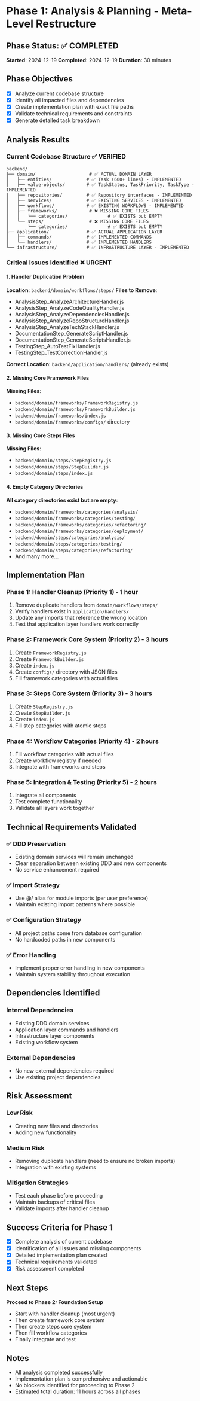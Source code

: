 # Phase 1: Analysis & Planning - Meta-Level Restructure

## Phase Status: ✅ COMPLETED
**Started**: 2024-12-19
**Completed**: 2024-12-19
**Duration**: 30 minutes

## Phase Objectives
- [x] Analyze current codebase structure
- [x] Identify all impacted files and dependencies
- [x] Create implementation plan with exact file paths
- [x] Validate technical requirements and constraints
- [x] Generate detailed task breakdown

## Analysis Results

### Current Codebase Structure ✅ VERIFIED
```
backend/
├── domain/                    # ✅ ACTUAL DOMAIN LAYER
│   ├── entities/             # ✅ Task (600+ lines) - IMPLEMENTED
│   ├── value-objects/        # ✅ TaskStatus, TaskPriority, TaskType - IMPLEMENTED
│   ├── repositories/         # ✅ Repository interfaces - IMPLEMENTED
│   ├── services/             # ✅ EXISTING SERVICES - IMPLEMENTED
│   ├── workflows/            # ✅ EXISTING WORKFLOWS - IMPLEMENTED
│   ├── frameworks/            # ❌ MISSING CORE FILES
│   │   └── categories/               # ✅ EXISTS but EMPTY
│   └── steps/                 # ❌ MISSING CORE FILES
│       └── categories/               # ✅ EXISTS but EMPTY
├── application/              # ✅ ACTUAL APPLICATION LAYER
│   ├── commands/             # ✅ IMPLEMENTED COMMANDS
│   └── handlers/             # ✅ IMPLEMENTED HANDLERS
└── infrastructure/           # ✅ INFRASTRUCTURE LAYER - IMPLEMENTED
```

### Critical Issues Identified ❌ URGENT

#### 1. Handler Duplication Problem
**Location**: `backend/domain/workflows/steps/`
**Files to Remove**:
- AnalysisStep_AnalyzeArchitectureHandler.js
- AnalysisStep_AnalyzeCodeQualityHandler.js
- AnalysisStep_AnalyzeDependenciesHandler.js
- AnalysisStep_AnalyzeRepoStructureHandler.js
- AnalysisStep_AnalyzeTechStackHandler.js
- DocumentationStep_GenerateScriptHandler.js
- DocumentationStep_GenerateScriptsHandler.js
- TestingStep_AutoTestFixHandler.js
- TestingStep_TestCorrectionHandler.js

**Correct Location**: `backend/application/handlers/` (already exists)

#### 2. Missing Core Framework Files
**Missing Files**:
- `backend/domain/frameworks/FrameworkRegistry.js`
- `backend/domain/frameworks/FrameworkBuilder.js`
- `backend/domain/frameworks/index.js`
- `backend/domain/frameworks/configs/` directory

#### 3. Missing Core Steps Files
**Missing Files**:
- `backend/domain/steps/StepRegistry.js`
- `backend/domain/steps/StepBuilder.js`
- `backend/domain/steps/index.js`

#### 4. Empty Category Directories
**All category directories exist but are empty**:
- `backend/domain/frameworks/categories/analysis/`
- `backend/domain/frameworks/categories/testing/`
- `backend/domain/frameworks/categories/refactoring/`
- `backend/domain/frameworks/categories/deployment/`
- `backend/domain/steps/categories/analysis/`
- `backend/domain/steps/categories/testing/`
- `backend/domain/steps/categories/refactoring/`
- And many more...

## Implementation Plan

### Phase 1: Handler Cleanup (Priority 1) - 1 hour
1. Remove duplicate handlers from `domain/workflows/steps/`
2. Verify handlers exist in `application/handlers/`
3. Update any imports that reference the wrong location
4. Test that application layer handlers work correctly

### Phase 2: Framework Core System (Priority 2) - 3 hours
1. Create `FrameworkRegistry.js`
2. Create `FrameworkBuilder.js`
3. Create `index.js`
4. Create `configs/` directory with JSON files
5. Fill framework categories with actual files

### Phase 3: Steps Core System (Priority 3) - 3 hours
1. Create `StepRegistry.js`
2. Create `StepBuilder.js`
3. Create `index.js`
4. Fill step categories with atomic steps

### Phase 4: Workflow Categories (Priority 4) - 2 hours
1. Fill workflow categories with actual files
2. Create workflow registry if needed
3. Integrate with frameworks and steps

### Phase 5: Integration & Testing (Priority 5) - 2 hours
1. Integrate all components
2. Test complete functionality
3. Validate all layers work together

## Technical Requirements Validated

### ✅ DDD Preservation
- Existing domain services will remain unchanged
- Clear separation between existing DDD and new components
- No service enhancement required

### ✅ Import Strategy
- Use @/ alias for module imports (per user preference)
- Maintain existing import patterns where possible

### ✅ Configuration Strategy
- All project paths come from database configuration
- No hardcoded paths in new components

### ✅ Error Handling
- Implement proper error handling in new components
- Maintain system stability throughout execution

## Dependencies Identified

### Internal Dependencies
- Existing DDD domain services
- Application layer commands and handlers
- Infrastructure layer components
- Existing workflow system

### External Dependencies
- No new external dependencies required
- Use existing project dependencies

## Risk Assessment

### Low Risk
- Creating new files and directories
- Adding new functionality

### Medium Risk
- Removing duplicate handlers (need to ensure no broken imports)
- Integration with existing systems

### Mitigation Strategies
- Test each phase before proceeding
- Maintain backups of critical files
- Validate imports after handler cleanup

## Success Criteria for Phase 1
- [x] Complete analysis of current codebase
- [x] Identification of all issues and missing components
- [x] Detailed implementation plan created
- [x] Technical requirements validated
- [x] Risk assessment completed

## Next Steps
**Proceed to Phase 2: Foundation Setup**
- Start with handler cleanup (most urgent)
- Then create framework core system
- Then create steps core system
- Then fill workflow categories
- Finally integrate and test

## Notes
- All analysis completed successfully
- Implementation plan is comprehensive and actionable
- No blockers identified for proceeding to Phase 2
- Estimated total duration: 11 hours across all phases 